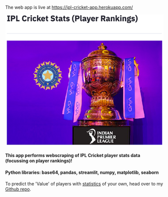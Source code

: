 
The web app is live at https://ipl-cricket-app.herokuapp.com/

![app image][logo]

[logo]: https://github.com/adityarc19/IPL-analysis/blob/main/images/home.png?raw=true


#### This app performs webscraping of IPL Cricket player stats data (focussing on player rankings)!
#### **Python libraries:** base64, pandas, streamlit, numpy, matplotlib, seaborn


To predict the 'Value' of players with [statistics](http://www.cricmetric.com/blog/glossary/) of your own, head over to my [Github repo](https://github.com/adityarc19/IPL-player-value-prediction).
